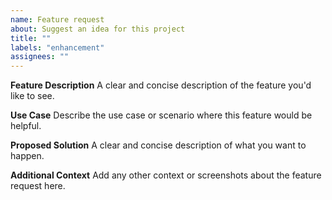```yaml
---
name: Feature request
about: Suggest an idea for this project
title: ""
labels: "enhancement"
assignees: ""
---
```


**Feature Description**
A clear and concise description of the feature you'd like to see.

**Use Case**
Describe the use case or scenario where this feature would be helpful.

**Proposed Solution**
A clear and concise description of what you want to happen.

**Additional Context**
Add any other context or screenshots about the feature request here.
